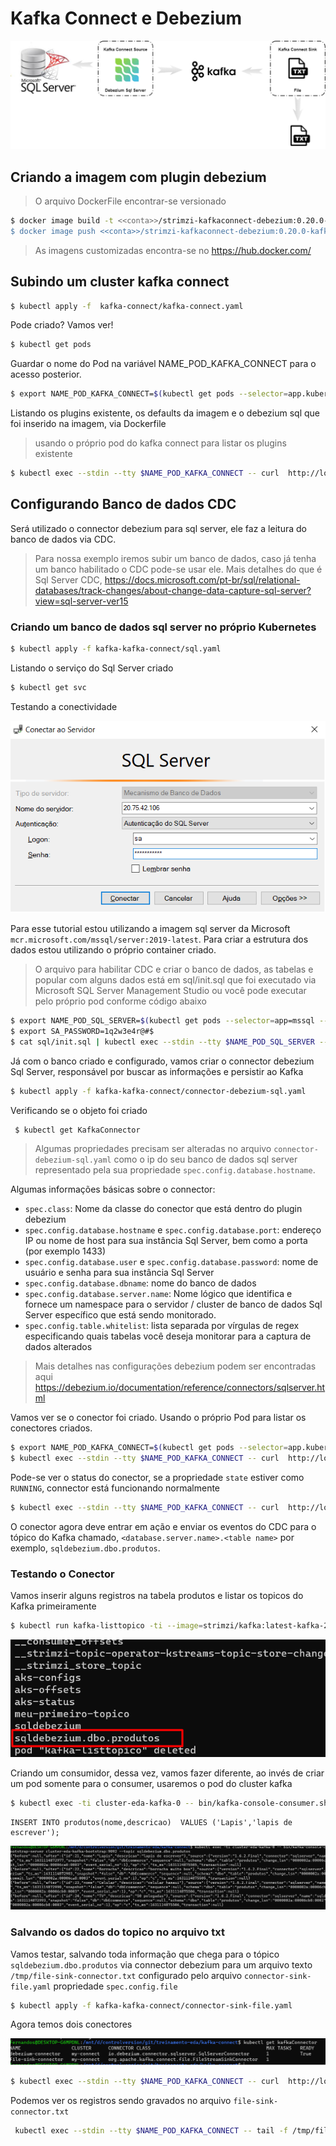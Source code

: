 # Kafka Connect e Debezium

![](../documentos/arc-event-driven-kafka-connect.png)

## Criando a imagem com plugin debezium

> O arquivo DockerFile encontrar-se versionado

```sh
$ docker image build -t <<conta>>/strimzi-kafkaconnect-debezium:0.20.0-kafka-2.6.0 .
$ docker image push <<conta>>/strimzi-kafkaconnect-debezium:0.20.0-kafka-2.6.0
```

> As imagens customizadas encontra-se no https://hub.docker.com/

## Subindo um cluster kafka connect

```sh
$ kubectl apply -f  kafka-connect/kafka-connect.yaml
```

Pode criado? Vamos ver!

```sh
$ kubectl get pods
```

Guardar o nome do Pod na variável NAME_POD_KAFKA_CONNECT para o acesso posterior.

```sh
$ export NAME_POD_KAFKA_CONNECT=$(kubectl get pods --selector=app.kubernetes.io/instance=my-connect --output=jsonpath={.items..metadata.name})
```

Listando os plugins existente, os defaults da imagem e o debezium sql que foi inserido na imagem, via Dockerfile

> usando o próprio pod do kafka connect para listar os plugins existente
```sh
$ kubectl exec --stdin --tty $NAME_POD_KAFKA_CONNECT -- curl  http://localhost:8083/connector-plugins
```

## Configurando Banco de dados CDC

Será utilizado o connector debezium para sql server, ele faz a leitura do banco de dados via CDC. 

> Para nossa exemplo iremos subir um banco de dados, caso já tenha um banco habilitado o CDC pode-se usar ele.
Mais detalhes do que é Sql Server CDC, https://docs.microsoft.com/pt-br/sql/relational-databases/track-changes/about-change-data-capture-sql-server?view=sql-server-ver15


### Criando um banco de dados sql server no próprio Kubernetes

```sh
$ kubectl apply -f kafka-kafka-connect/sql.yaml
```

Listando o serviço do Sql Server criado

```sh
$ kubectl get svc
```

Testando a conectividade

![](../documentos/sql-server-connect.png)

Para esse tutorial estou utilizando a imagem sql server da Microsoft `mcr.microsoft.com/mssql/server:2019-latest`.
Para criar a estrutura dos dados estou utilizando o próprio container criado.

> O arquivo para habilitar CDC e criar o banco de dados, as tabelas e popular com alguns dados está em sql/init.sql que foi executado via Microsoft SQL Server Management Studio ou você pode executar pelo próprio pod conforme código abaixo

```sh
$ export NAME_POD_SQL_SERVER=$(kubectl get pods --selector=app=mssql --output=jsonpath={.items..metadata.name})
$ export SA_PASSWORD=1q2w3e4r@#$
$ cat sql/init.sql | kubectl exec --stdin --tty $NAME_POD_SQL_SERVER -- /opt/mssql-tools/bin/sqlcmd -U sa -P $SA_PASSWORD
```

Já com o banco criado e configurado, vamos criar o connector debezium Sql Server, responsável por buscar as informações e persistir ao Kafka

```sh
$ kubectl apply -f kafka-kafka-connect/connector-debezium-sql.yaml
```

Verificando se o objeto foi criado

```sh
 $ kubectl get KafkaConnector
```

> Algumas propriedades precisam ser alteradas no arquivo `connector-debezium-sql.yaml` como o ip do seu banco de dados sql server representado pela sua propriedade `spec.config.database.hostname`.

Algumas informações básicas sobre o connector:

* `spec.class`: Nome da classe do conector que está dentro do plugin debezium
* `spec.config.database.hostname` e `spec.config.database.port`: endereço IP ou nome de host para sua instância Sql Server, bem como a porta (por exemplo 1433)
* `spec.config.database.user` e `spec.config.database.password`: nome de usuário e senha para sua instância Sql Server
* `spec.config.database.dbname`: nome do banco de dados
* `spec.config.database.server.name`: Nome lógico que identifica e fornece um namespace para o servidor / cluster de banco de dados Sql Server específico que está sendo monitorado.
* `spec.config.table.whitelist`: lista separada por vírgulas de regex especificando quais tabelas você deseja monitorar para a captura de dados alterados


> Mais detalhes nas configurações debezium podem ser encontradas aqui
https://debezium.io/documentation/reference/connectors/sqlserver.html


Vamos ver se o conector foi criado. Usando o próprio Pod para listar os conectores criados.

```sh
$ export NAME_POD_KAFKA_CONNECT=$(kubectl get pods --selector=app.kubernetes.io/instance=my-connect --output=jsonpath={.items..metadata.name})
$ kubectl exec --stdin --tty $NAME_POD_KAFKA_CONNECT -- curl  http://localhost:8083/connectors
```

Pode-se ver o status do conector, se a propriedade `state` estiver como `RUNNING`, connector está funcionando normalmente

```sh
$ kubectl exec --stdin --tty $NAME_POD_KAFKA_CONNECT -- curl  http://localhost:8083/connectors/debezium-connector/status
```

O conector agora deve entrar em ação e enviar os eventos do CDC para o tópico do Kafka chamado, `<database.server.name>.<table name>` por exemplo, `sqldebezium.dbo.produtos`.



### Testando o Conector

Vamos inserir alguns registros na tabela produtos e listar os topicos do Kafka primeiramente

```sh
$ kubectl run kafka-listtopico -ti --image=strimzi/kafka:latest-kafka-2.6.0 --rm=true --restart=Never -- bin/kafka-topics.sh --list --bootstrap-server cluster-eda-kafka-bootstrap:9092
```
![](../documentos/kafka-topicos.png)


Criando um consumidor, dessa vez, vamos fazer diferente, ao invés de criar um pod somente para o consumer, usaremos
o pod do cluster kafka

```sh
$ kubectl exec -ti cluster-eda-kafka-0 -- bin/kafka-console-consumer.sh --bootstrap-server cluster-eda-kafka-bootstrap:9092 --topic sqldebezium.dbo.produtos
```

```
INSERT INTO produtos(nome,descricao)  VALUES ('Lapis','lapis de escrever');
```

![](../documentos/mensagens.png)



### Salvando os dados do topico no arquivo txt

Vamos testar, salvando toda informação que chega para o tópico `sqldebezium.dbo.produtos` via connector debezium para um arquivo texto `/tmp/file-sink-connector.txt` configurado pelo arquivo `connector-sink-file.yaml` propriedade `spec.config.file`


```sh
$ kubectl apply -f kafka-kafka-connect/connector-sink-file.yaml
```

Agora temos dois conectores

![](../documentos/connectores.png)


```sh
$ kubectl exec --stdin --tty $NAME_POD_KAFKA_CONNECT -- curl  http://localhost:8083/connectors/file-sink-connector/
```


Podemos ver os registros sendo gravados no arquivo `file-sink-connector.txt`
```sh
 kubectl exec --stdin --tty $NAME_POD_KAFKA_CONNECT -- tail -f /tmp/file-sink-connector.txt
```
